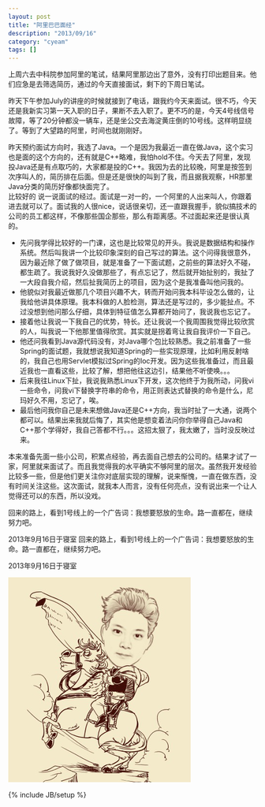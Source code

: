 ```yaml
---
layout: post
title: "阿里巴巴面经"
description: "2013/09/16"
category: "cyeam"
tags: []
---
```

上周六去中科院参加阿里的笔试，结果阿里那边出了意外，没有打印出题目来。他们应急是去筛选简历，通过的今天直接面试，剩下的下周日笔试。   

昨天下午参加July的讲座的时候就接到了电话，跟我约今天来面试。很不巧，今天还是我新实习第一天入职的日子，果断不去入职了。更不巧的是，今天4号线信号故障，等了20分钟都没一辆车，还是坐公交去海淀黄庄倒的10号线。这样明显绕了。等到了大望路的阿里，时间也就刚刚好。   

昨天预约面试方向时，我选了Java。一个是因为我最近一直在做Java，这个实习也是面的这个方向的，还有就是C++略难，我怕hold不住。今天去了阿里，发现投Java还是有点取巧的，大家都是投的C++。我因为去的比较晚，阿里是按签到次序叫人的，简历排在后面。但是还是很快的叫到了我，而且据我观察，HR那里Java分类的简历好像都快面完了。    
比较好的
说一说面试的经过。面试是一对一的，一个阿里的人出来叫人，你跟着进去就可以了。面试我的人很nice，说话很亲切，还一直跟我握手，貌似搞技术的公司的员工都这样，不像那些国企那些，那么有距离感。不过面起来还是很认真的。

+ 先问我学得比较好的一门课，这也是比较常见的开头。我说是数据结构和操作系统。然后叫我讲一个比较印象深刻的自己写过的算法。这个问得我很意外，因为最近除了做了做项目，就是准备了一下面试题，之前些的算法好久不碰，都生疏了。我说我好久没做那些了，有点忘记了，然后就开始扯别的，我扯了一大段自我介绍，然后扯我简历上的项目，因为这个是我准备叫他问我的。   
+ 他貌似对我最近做那几个项目兴趣不大，转而开始问我本科毕设怎么做的，让我给他讲具体原理。我本科做的人脸检测，算法还是写过的，多少能扯点。不过没想到他问那么仔细，具体到特征值怎么算都开始问了，我说我也忘记了。      
+ 接着他让我说一下我自己的优势，特长。还让我说一个我周围我觉得比较欣赏的人，叫我说一下他那里值得欣赏。其实就是拐着弯让我自我评价一下自己。   
+ 他还问我看到Java源代码没有，对Java哪个包比较熟悉。我之前准备了一些Spring的面试题，我就想说我知道Spring的一些实现原理，比如利用反射啥的，我自己也用Servlet模拟过Spring的Ioc开发。因为这些我准备过，而且最近我也一直看这些，比较了解，想把他往这边引，结果他不听使唤。。。   
+ 后来我往Linux下扯，我说我熟悉Linux下开发，这次他终于为我所动，问我vi一些命令，问我vi下替换字符串的命令，用正则表达式替换的命令是什么，尼玛好久不用，忘记了，唉。   
+ 最后他问我你自己是未来想做Java还是C++方向，我当时扯了一大通，说两个都可以。结果出来我就后悔了，其实他是想变着法问你你举得自己Java和C++那个学得好，我自己答都不行。。。这招太狠了，我太嫩了，当时没反映过来。   

本来准备先面一些小公司，积累点经验，再去面自己想去的公司的。结果才试了一家，阿里就来面试了。而且我觉得我的水平确实不够阿里的层次。虽然我开发经验比较多一些，但是他们更关注你对底层实现的理解，说来惭愧，一直在做东西，没有时间关注这些。这次面试，就我本人而言，没有任何亮点，没有说出来一个让人觉得还可以的东西，所以没戏。 

回来的路上，看到1号线上的一个广告词：我想要怒放的生命。路一直都在，继续努力吧。

2013年9月16日于寝室  回来的路上，看到1号线上的一个广告词：我想要怒放的生命。路一直都在，继续努力吧。
 
2013年9月16日于寝室

![Alt text](/assets/images/Mr_White.png)

{% include JB/setup %}
